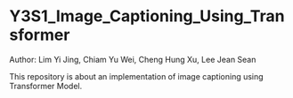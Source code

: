 # Y3S1_Image_Captioning_Using_Transformer

Author: Lim Yi Jing, Chiam Yu Wei, Cheng Hung Xu, Lee Jean Sean

This repository is about an implementation of image captioning using Transformer Model.
